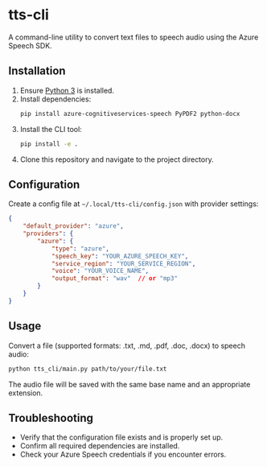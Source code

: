 # tts-cli

A command-line utility to convert text files to speech audio using the Azure Speech SDK.

## Installation

1. Ensure [Python 3](https://www.python.org) is installed.
2. Install dependencies:
   ```bash
   pip install azure-cognitiveservices-speech PyPDF2 python-docx
   ```
3. Install the CLI tool:
   ```bash
   pip install -e .
   ```
4. Clone this repository and navigate to the project directory.

## Configuration

Create a config file at `~/.local/tts-cli/config.json` with provider settings:

```json
{
    "default_provider": "azure",
    "providers": {
        "azure": {
            "type": "azure",
            "speech_key": "YOUR_AZURE_SPEECH_KEY",
            "service_region": "YOUR_SERVICE_REGION",
            "voice": "YOUR_VOICE_NAME",
            "output_format": "wav"  // or "mp3"
        }
    }
}
```

## Usage

Convert a file (supported formats: .txt, .md, .pdf, .doc, .docx) to speech audio:

```bash
python tts_cli/main.py path/to/your/file.txt
```

The audio file will be saved with the same base name and an appropriate extension.

## Troubleshooting

- Verify that the configuration file exists and is properly set up.
- Confirm all required dependencies are installed.
- Check your Azure Speech credentials if you encounter errors.
